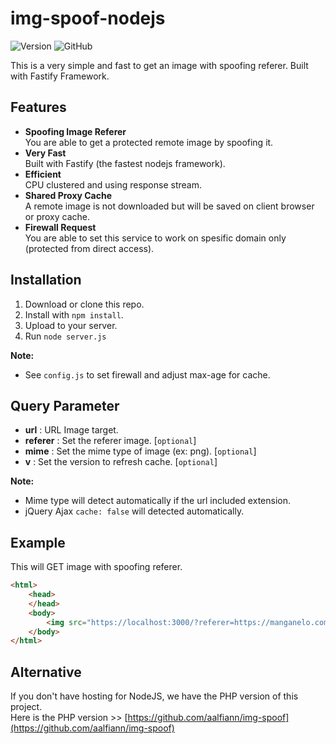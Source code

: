 # img-spoof-nodejs

![Version](https://img.shields.io/github/package-json/v/aalfiann/img-spoof-nodejs)
![GitHub](https://img.shields.io/github/license/aalfiann/img-spoof-nodejs)

This is a very simple and fast to get an image with spoofing referer. Built with Fastify Framework.

## Features
- **Spoofing Image Referer**  
  You are able to get a protected remote image by spoofing it. 
- **Very Fast**  
  Built with Fastify (the fastest nodejs framework).
- **Efficient**  
  CPU clustered and using response stream.
- **Shared Proxy Cache**  
  A remote image is not downloaded but will be saved on client browser or proxy cache.
- **Firewall Request**  
  You are able to set this service to work on spesific domain only (protected from direct access).

## Installation

1. Download or clone this repo.
2. Install with `npm install`.
3. Upload to your server.
4. Run `node server.js`

**Note:**  
- See `config.js` to set firewall and adjust max-age for cache.

## Query Parameter
- **url** : URL Image target.
- **referer** : Set the referer image. [`optional`]
- **mime** : Set the mime type of image (ex: png). [`optional`]
- **v** : Set the version to refresh cache. [`optional`]

**Note:**  
- Mime type will detect automatically if the url included extension.
- jQuery Ajax `cache: false` will detected automatically.

## Example

This will GET image with spoofing referer.

```html
<html>
    <head>
    </head>
    <body>
        <img src="https://localhost:3000/?referer=https://manganelo.com&url=https://s7.mkklcdnv7.com/mangakakalot/l2/love_parameter/chapter_112_qa/1.jpg">
    </body>
</html>
```

## Alternative
If you don't have hosting for NodeJS, we have the PHP version of this project.  
Here is the PHP version >> [https://github.com/aalfiann/img-spoof](https://github.com/aalfiann/img-spoof)